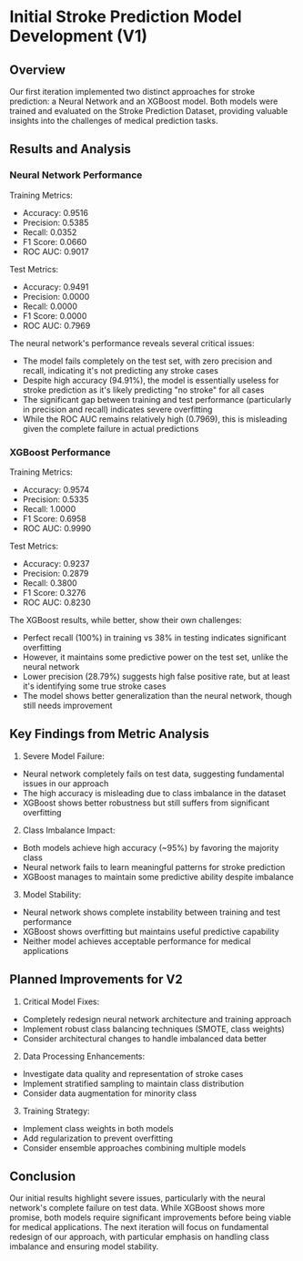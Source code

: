 # Initial Stroke Prediction Model Development (V1)

## Overview
Our first iteration implemented two distinct approaches for stroke prediction: a Neural Network and an XGBoost model. Both models were trained and evaluated on the Stroke Prediction Dataset, providing valuable insights into the challenges of medical prediction tasks.

## Results and Analysis

### Neural Network Performance
Training Metrics:
- Accuracy: 0.9516
- Precision: 0.5385
- Recall: 0.0352
- F1 Score: 0.0660
- ROC AUC: 0.9017

Test Metrics:
- Accuracy: 0.9491
- Precision: 0.0000
- Recall: 0.0000
- F1 Score: 0.0000
- ROC AUC: 0.7969

The neural network's performance reveals several critical issues:
- The model fails completely on the test set, with zero precision and recall, indicating it's not predicting any stroke cases
- Despite high accuracy (94.91%), the model is essentially useless for stroke prediction as it's likely predicting "no stroke" for all cases
- The significant gap between training and test performance (particularly in precision and recall) indicates severe overfitting
- While the ROC AUC remains relatively high (0.7969), this is misleading given the complete failure in actual predictions

### XGBoost Performance
Training Metrics:
- Accuracy: 0.9574
- Precision: 0.5335
- Recall: 1.0000
- F1 Score: 0.6958
- ROC AUC: 0.9990

Test Metrics:
- Accuracy: 0.9237
- Precision: 0.2879
- Recall: 0.3800
- F1 Score: 0.3276
- ROC AUC: 0.8230

The XGBoost results, while better, show their own challenges:
- Perfect recall (100%) in training vs 38% in testing indicates significant overfitting
- However, it maintains some predictive power on the test set, unlike the neural network
- Lower precision (28.79%) suggests high false positive rate, but at least it's identifying some true stroke cases
- The model shows better generalization than the neural network, though still needs improvement

## Key Findings from Metric Analysis

1. Severe Model Failure:
- Neural network completely fails on test data, suggesting fundamental issues in our approach
- The high accuracy is misleading due to class imbalance in the dataset
- XGBoost shows better robustness but still suffers from significant overfitting

2. Class Imbalance Impact:
- Both models achieve high accuracy (~95%) by favoring the majority class
- Neural network fails to learn meaningful patterns for stroke prediction
- XGBoost manages to maintain some predictive ability despite imbalance

3. Model Stability:
- Neural network shows complete instability between training and test performance
- XGBoost shows overfitting but maintains useful predictive capability
- Neither model achieves acceptable performance for medical applications

## Planned Improvements for V2

1. Critical Model Fixes:
- Completely redesign neural network architecture and training approach
- Implement robust class balancing techniques (SMOTE, class weights)
- Consider architectural changes to handle imbalanced data better

2. Data Processing Enhancements:
- Investigate data quality and representation of stroke cases
- Implement stratified sampling to maintain class distribution
- Consider data augmentation for minority class

3. Training Strategy:
- Implement class weights in both models
- Add regularization to prevent overfitting
- Consider ensemble approaches combining multiple models

## Conclusion
Our initial results highlight severe issues, particularly with the neural network's complete failure on test data. While XGBoost shows more promise, both models require significant improvements before being viable for medical applications. The next iteration will focus on fundamental redesign of our approach, with particular emphasis on handling class imbalance and ensuring model stability.